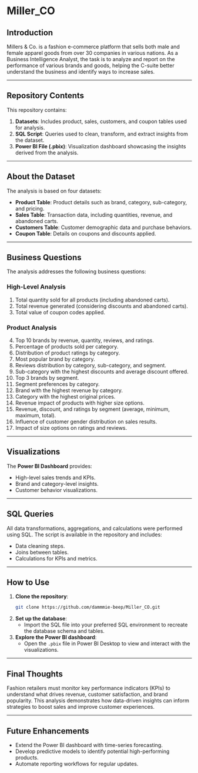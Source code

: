 
# Miller_CO

## Introduction

Millers & Co. is a fashion e-commerce platform that sells both male and female apparel goods from over 30 companies in various nations. As a Business Intelligence Analyst, the task is to analyze and report on the performance of various brands and goods, helping the C-suite better understand the business and identify ways to increase sales.

---

## Repository Contents

This repository contains:
1. **Datasets**: Includes product, sales, customers, and coupon tables used for analysis.
2. **SQL Script**: Queries used to clean, transform, and extract insights from the dataset.
3. **Power BI File (.pbix)**: Visualization dashboard showcasing the insights derived from the analysis.

---

## About the Dataset

The analysis is based on four datasets:
- **Product Table**: Product details such as brand, category, sub-category, and pricing.
- **Sales Table**: Transaction data, including quantities, revenue, and abandoned carts.
- **Customers Table**: Customer demographic data and purchase behaviors.
- **Coupon Table**: Details on coupons and discounts applied.

---

## Business Questions

The analysis addresses the following business questions:

### High-Level Analysis
1. Total quantity sold for all products (including abandoned carts).
2. Total revenue generated (considering discounts and abandoned carts).
3. Total value of coupon codes applied.

### Product Analysis
4. Top 10 brands by revenue, quantity, reviews, and ratings.
5. Percentage of products sold per category.
6. Distribution of product ratings by category.
7. Most popular brand by category.
8. Reviews distribution by category, sub-category, and segment.
9. Sub-category with the highest discounts and average discount offered.
10. Top 3 brands by segment.
11. Segment preferences by category.
12. Brand with the highest revenue by category.
13. Category with the highest original prices.
14. Revenue impact of products with higher size options.
15. Revenue, discount, and ratings by segment (average, minimum, maximum, total).
16. Influence of customer gender distribution on sales results.
17. Impact of size options on ratings and reviews.

---

## Visualizations

The **Power BI Dashboard** provides:
- High-level sales trends and KPIs.
- Brand and category-level insights.
- Customer behavior visualizations.


---

## SQL Queries

All data transformations, aggregations, and calculations were performed using SQL. The script is available in the repository and includes:
- Data cleaning steps.
- Joins between tables.
- Calculations for KPIs and metrics.


---

## How to Use

1. **Clone the repository**:
   ```bash
   git clone https://github.com/dammmie-beep/Miller_CO.git
   ```
2. **Set up the database**:
   - Import the SQL file into your preferred SQL environment to recreate the database schema and tables.
3. **Explore the Power BI dashboard**:
   - Open the `.pbix` file in Power BI Desktop to view and interact with the visualizations.

---

## Final Thoughts

Fashion retailers must monitor key performance indicators (KPIs) to understand what drives revenue, customer satisfaction, and brand popularity. This analysis demonstrates how data-driven insights can inform strategies to boost sales and improve customer experiences.

---

## Future Enhancements

- Extend the Power BI dashboard with time-series forecasting.
- Develop predictive models to identify potential high-performing products.
- Automate reporting workflows for regular updates.

